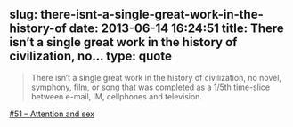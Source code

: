 slug: there-isnt-a-single-great-work-in-the-history-of
date: 2013-06-14 16:24:51
title: There isn’t a single great work in the history of civilization, no...
type: quote
---

> There isn’t a single great work in the history of civilization, no novel, symphony, film, or song that was completed as a 1/5th time-slice between e-mail, IM, cellphones and television.

[#51 – Attention and sex](http://scottberkun.com/essays/51-attention-and-sex/)
